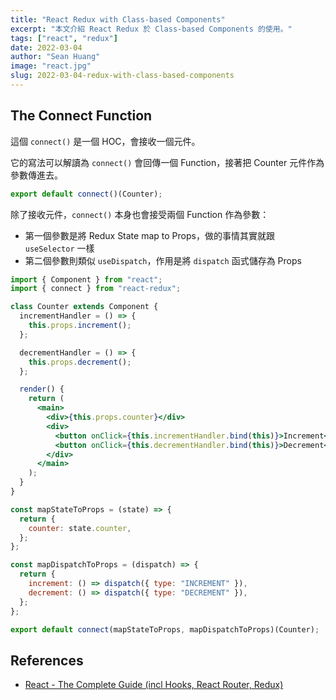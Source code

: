 ```yaml
---
title: "React Redux with Class-based Components"
excerpt: "本文介紹 React Redux 於 Class-based Components 的使用。"
tags: ["react", "redux"]
date: 2022-03-04
author: "Sean Huang"
image: "react.jpg"
slug: 2022-03-04-redux-with-class-based-components
---
```


## The Connect Function

這個 `connect()` 是一個 HOC，會接收一個元件。

它的寫法可以解讀為 `connect()` 會回傳一個 Function，接著把 Counter 元件作為參數傳進去。

```jsx
export default connect()(Counter);
```

除了接收元件，`connect()` 本身也會接受兩個 Function 作為參數：

- 第一個參數是將 Redux State map to Props，做的事情其實就跟 `useSelector` 一樣
- 第二個參數則類似 `useDispatch`，作用是將 `dispatch` 函式儲存為 Props

```jsx
import { Component } from "react";
import { connect } from "react-redux";

class Counter extends Component {
  incrementHandler = () => {
    this.props.increment();
  };

  decrementHandler = () => {
    this.props.decrement();
  };

  render() {
    return (
      <main>
        <div>{this.props.counter}</div>
        <div>
          <button onClick={this.incrementHandler.bind(this)}>Increment</button>
          <button onClick={this.decrementHandler.bind(this)}>Decrement</button>
        </div>
      </main>
    );
  }
}

const mapStateToProps = (state) => {
  return {
    counter: state.counter,
  };
};

const mapDispatchToProps = (dispatch) => {
  return {
    increment: () => dispatch({ type: "INCREMENT" }),
    decrement: () => dispatch({ type: "DECREMENT" }),
  };
};

export default connect(mapStateToProps, mapDispatchToProps)(Counter);
```

## References

- [React - The Complete Guide (incl Hooks, React Router, Redux)](https://www.udemy.com/course/react-the-complete-guide-incl-redux/)
